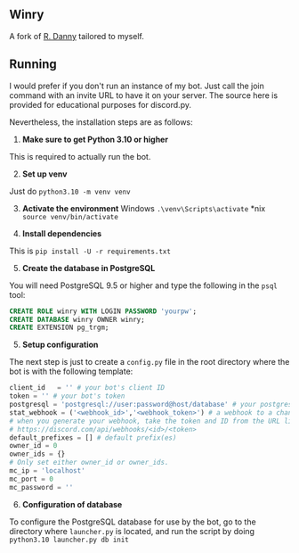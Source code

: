 ## Winry

A fork of [R. Danny](https://github.com/Rapptz/RoboDanny) tailored to myself.

## Running

I would prefer if you don't run an instance of my bot. Just call the join command with an invite URL to have it on your server. The source here is provided for educational purposes for discord.py.

Nevertheless, the installation steps are as follows:

1. **Make sure to get Python 3.10 or higher**

This is required to actually run the bot.

2. **Set up venv**

Just do `python3.10 -m venv venv`

3. **Activate the environment**
Windows `.\venv\Scripts\activate`
*nix `source venv/bin/activate`

4. **Install dependencies**

This is `pip install -U -r requirements.txt`

5. **Create the database in PostgreSQL**

You will need PostgreSQL 9.5 or higher and type the following
in the `psql` tool:

```sql
CREATE ROLE winry WITH LOGIN PASSWORD 'yourpw';
CREATE DATABASE winry OWNER winry;
CREATE EXTENSION pg_trgm;
```

5. **Setup configuration**

The next step is just to create a `config.py` file in the root directory where
the bot is with the following template:

```py
client_id   = '' # your bot's client ID
token = '' # your bot's token
postgresql = 'postgresql://user:password@host/database' # your postgresql info from above
stat_webhook = ('<webhook_id>','<webhook_token>') # a webhook to a channel for bot stats.
# when you generate your webhook, take the token and ID from the URL like so:
# https://discord.com/api/webhooks/<id>/<token>
default_prefixes = [] # default prefix(es)
owner_id = 0
owner_ids = {}
# Only set either owner_id or owner_ids.
mc_ip = 'localhost'
mc_port = 0
mc_password = ''
```

6. **Configuration of database**

To configure the PostgreSQL database for use by the bot, go to the directory where `launcher.py` is located, and run the script by doing `python3.10 launcher.py db init`
